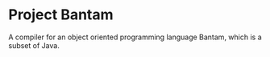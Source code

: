 # Project Bantam
A compiler for an object oriented programming language Bantam, which is a subset of Java.
